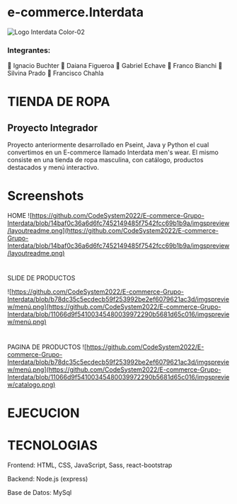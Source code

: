 # e-commerce.Interdata
![Logo Interdata Color-02](https://user-images.githubusercontent.com/112593194/236959451-08cbc3fb-cc4a-4650-aeaa-2996dbb91046.jpg)
### Integrantes:
:small_blue_diamond: Ignacio Buchter
:small_blue_diamond: Daiana Figueroa
:small_blue_diamond: Gabriel Echave 
:small_blue_diamond: Franco Bianchi 
:small_blue_diamond: Silvina Prado
:small_blue_diamond: Francisco Chahla 

# TIENDA DE ROPA 
## Proyecto Integrador
Proyecto anteriormente desarrollado en Pseint, Java y Python el cual convertimos en un E-commerce llamado Interdata men's wear. El mismo consiste en una tienda de ropa masculina, con catálogo, productos destacados y menú interactivo.

# Screenshots
HOME
![https://github.com/CodeSystem2022/E-commerce-Grupo-Interdata/blob/14baf0c36a6d6fc7452149485f7542fcc69b1b9a/imgspreview/layoutreadme.png](https://github.com/CodeSystem2022/E-commerce-Grupo-Interdata/blob/14baf0c36a6d6fc7452149485f7542fcc69b1b9a/imgspreview/layoutreadme.png)
#
SLIDE DE PRODUCTOS

![https://github.com/CodeSystem2022/E-commerce-Grupo-Interdata/blob/b78dc35c5ecdecb59f253992be2ef6079621ac3d/imgspreview/menú.png](https://github.com/CodeSystem2022/E-commerce-Grupo-Interdata/blob/11066d9f54100345480039972290b5681d65c016/imgspreview/menú.png)
#
PAGINA DE PRODUCTOS
![https://github.com/CodeSystem2022/E-commerce-Grupo-Interdata/blob/b78dc35c5ecdecb59f253992be2ef6079621ac3d/imgspreview/menú.png](https://github.com/CodeSystem2022/E-commerce-Grupo-Interdata/blob/11066d9f54100345480039972290b5681d65c016/imgspreview/catalogo.png)
# EJECUCION

# TECNOLOGIAS
Frontend: HTML, CSS, JavaScript, Sass, react-bootstrap

Backend: Node.js (express)

Base de Datos: MySql
